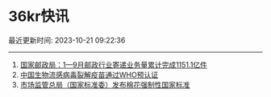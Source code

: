 # 36kr快讯

最近更新时间: 2023-10-21 09:22:36

--- 
1. [国家邮政局：1—9月邮政行业寄递业务量累计完成1151.1亿件](https://www.36kr.com/newsflashes/2483446885603206) 
2. [中国生物流感病毒裂解疫苗通过WHO预认证](https://www.36kr.com/newsflashes/2483447961819014) 
3. [市场监管总局（国家标准委）发布棉花强制性国家标准](https://www.36kr.com/newsflashes/2483464217352320) 
